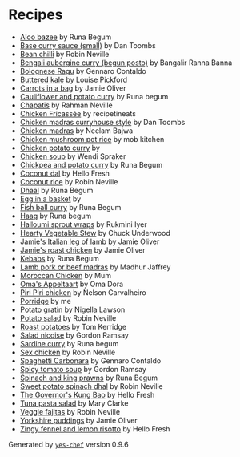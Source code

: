 # Recipes

- [Aloo bazee](md/aloo-bazee.md) by Runa Begum
- [Base curry sauce (small)](md/base-curry-sauce-small.md) by Dan Toombs
- [Bean chilli](md/bean-chilli.md) by Robin Neville
- [Bengali aubergine curry (begun posto)](md/bengali-aubergine-curry-begun-posto.md) by Bangalir Ranna Banna
- [Bolognese Ragu](md/bolognese-ragu.md) by Gennaro Contaldo
- [Buttered kale](md/buttered-kale.md) by Louise Pickford
- [Carrots in a bag](md/carrots-in-a-bag.md) by Jamie Oliver
- [Cauliflower and potato curry](md/cauliflower-and-potato-curry.md) by Runa begum
- [Chapatis](md/chapatis.md) by Rahman Neville
- [Chicken Fricassée](md/chicken-fricasse.md) by recipetineats
- [Chicken madras curryhouse style](md/chicken-madras-curryhouse-style.md) by Dan Toombs
- [Chicken madras](md/chicken-madras.md) by Neelam Bajwa
- [Chicken mushroom pot rice](md/chicken-mushroom-pot-rice.md) by mob kitchen
- [Chicken potato curry](md/chicken-potato-curry.md) by 
- [Chicken soup](md/chicken-soup.md) by Wendi Spraker
- [Chickpea and potato curry](md/chickpea-and-potato-curry.md) by Runa Begum
- [Coconut dal](md/coconut-dal.md) by Hello Fresh
- [Coconut rice](md/coconut-rice.md) by Robin Neville
- [Dhaal](md/dhaal.md) by Runa Begum
- [Egg in a basket](md/egg-in-a-basket.md) by 
- [Fish ball curry](md/fish-ball-curry.md) by Runa Begum
- [Haag](md/haag.md) by Runa begum
- [Halloumi sprout wraps](md/halloumi-sprout-wraps.md) by Rukmini Iyer
- [Hearty Vegetable Stew](md/hearty-vegetable-stew.md) by Chuck Underwood
- [Jamie's Italian leg of lamb](md/jamies-italian-leg-of-lamb.md) by Jamie Oliver
- [Jamie's roast chicken](md/jamies-roast-chicken.md) by Jamie Oliver
- [Kebabs](md/kebabs.md) by Runa Begum
- [Lamb pork or beef madras](md/lamb-pork-or-beef-madras.md) by Madhur Jaffrey
- [Moroccan Chicken](md/moroccan-chicken.md) by Mum
- [Oma's Appeltaart](md/omas-appeltaart.md) by Oma Dora
- [Piri Piri chicken](md/piri-piri-chicken.md) by Nelson Carvalheiro
- [Porridge](md/porridge.md) by me
- [Potato gratin](md/potato-gratin.md) by Nigella Lawson
- [Potato salad](md/potato-salad.md) by Robin Neville
- [Roast potatoes](md/roast-potatoes.md) by Tom Kerridge
- [Salad nicoise](md/salad-nicoise.md) by Gordon Ramsay
- [Sardine curry](md/sardine-curry.md) by Runa begum
- [Sex chicken](md/sex-chicken.md) by Robin Neville
- [Spaghetti Carbonara](md/spaghetti-carbonara.md) by Gennaro Contaldo
- [Spicy tomato soup](md/spicy-tomato-soup.md) by Gordon Ramsay
- [Spinach and king prawns](md/spinach-and-king-prawns.md) by Runa Begum
- [Sweet potato spinach dhal](md/sweet-potato-spinach-dhal.md) by Robin Neville
- [The Governor's Kung Bao](md/the-governors-kung-bao.md) by Hello Fresh
- [Tuna pasta salad](md/tuna-pasta-salad.md) by Mary Clarke
- [Veggie fajitas](md/veggie-fajitas.md) by Robin Neville
- [Yorkshire puddings](md/yorkshire-puddings.md) by Jamie Oliver
- [Zingy fennel and lemon risotto](md/zingy-fennel-and-lemon-risotto.md) by Hello Fresh

Generated by [`yes-chef`](https://github.com/binnev/yes-chef) version 0.9.6